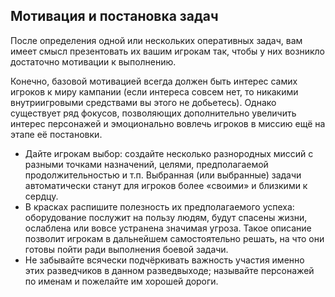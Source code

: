 ## Мотивация и постановка задач

После определения одной или нескольких оперативных задач, вам имеет смысл презентовать их вашим игрокам так, чтобы у них возникло достаточно мотивации к выполнению.

Конечно, базовой мотивацией всегда должен быть интерес самих игроков к миру кампании (если интереса совсем нет, то никакими внутриигровыми средствами вы этого не добьетесь). Однако существует ряд фокусов, позволяющих дополнительно увеличить интерес персонажей и эмоционально вовлечь игроков в миссию ещё на этапе её постановки.

- Дайте игрокам выбор: создайте несколько разнородных миссий с разными точками назначений, целями, предполагаемой продолжительностью и т.п. Выбранная (или выбранные) задачи автоматически станут для игроков более «своими» и близкими к сердцу.
- В красках распишите полезность их предполагаемого успеха: оборудование послужит на пользу людям, будут спасены жизни, ослаблена или вовсе устранена значимая угроза. Такое описание позволит игрокам в дальнейшем самостоятельно решать, на что они готовы пойти ради выполнения боевой задачи.
- Не забывайте всячески подчёркивать важность участия именно этих разведчиков в данном разведвыходе; называйте персонажей по именам и пожелайте им хорошей дороги.
